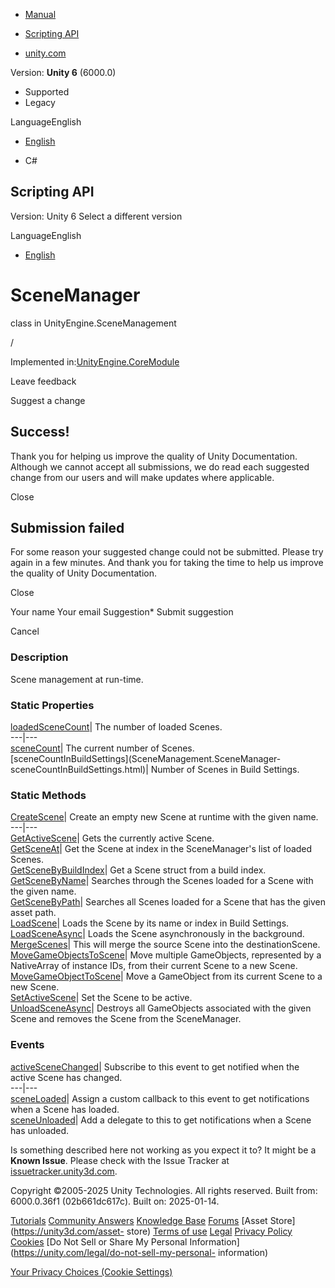 [ ]()

  * [Manual](../Manual/index.html)
  * [Scripting API](../ScriptReference/index.html)

  * [unity.com](https://unity.com/)

Version: **Unity 6** (6000.0)

  * Supported
  * Legacy

LanguageEnglish

  * [English]()

  * C#

[ ](https://docs.unity3d.com)

## Scripting API

Version: Unity 6 Select a different version

LanguageEnglish

  * [English]()

# SceneManager

class in UnityEngine.SceneManagement

/

Implemented in:[UnityEngine.CoreModule](UnityEngine.CoreModule.html)

Leave feedback

Suggest a change

## Success!

Thank you for helping us improve the quality of Unity Documentation. Although
we cannot accept all submissions, we do read each suggested change from our
users and will make updates where applicable.

Close

## Submission failed

For some reason your suggested change could not be submitted. Please <a>try
again</a> in a few minutes. And thank you for taking the time to help us
improve the quality of Unity Documentation.

Close

Your name Your email Suggestion* Submit suggestion

Cancel

[ ]()

### Description

Scene management at run-time.

### Static Properties

[loadedSceneCount](SceneManagement.SceneManager-loadedSceneCount.html)| The
number of loaded Scenes.  
---|---  
[sceneCount](SceneManagement.SceneManager-sceneCount.html)| The current number
of Scenes.  
[sceneCountInBuildSettings](SceneManagement.SceneManager-
sceneCountInBuildSettings.html)| Number of Scenes in Build Settings.  
  
### Static Methods

[CreateScene](SceneManagement.SceneManager.CreateScene.html)| Create an empty
new Scene at runtime with the given name.  
---|---  
[GetActiveScene](SceneManagement.SceneManager.GetActiveScene.html)| Gets the
currently active Scene.  
[GetSceneAt](SceneManagement.SceneManager.GetSceneAt.html)| Get the Scene at
index in the SceneManager's list of loaded Scenes.  
[GetSceneByBuildIndex](SceneManagement.SceneManager.GetSceneByBuildIndex.html)|
Get a Scene struct from a build index.  
[GetSceneByName](SceneManagement.SceneManager.GetSceneByName.html)| Searches
through the Scenes loaded for a Scene with the given name.  
[GetSceneByPath](SceneManagement.SceneManager.GetSceneByPath.html)| Searches
all Scenes loaded for a Scene that has the given asset path.  
[LoadScene](SceneManagement.SceneManager.LoadScene.html)| Loads the Scene by
its name or index in Build Settings.  
[LoadSceneAsync](SceneManagement.SceneManager.LoadSceneAsync.html)| Loads the
Scene asynchronously in the background.  
[MergeScenes](SceneManagement.SceneManager.MergeScenes.html)| This will merge
the source Scene into the destinationScene.  
[MoveGameObjectsToScene](SceneManagement.SceneManager.MoveGameObjectsToScene.html)|
Move multiple GameObjects, represented by a NativeArray of instance IDs, from
their current Scene to a new Scene.  
[MoveGameObjectToScene](SceneManagement.SceneManager.MoveGameObjectToScene.html)|
Move a GameObject from its current Scene to a new Scene.  
[SetActiveScene](SceneManagement.SceneManager.SetActiveScene.html)| Set the
Scene to be active.  
[UnloadSceneAsync](SceneManagement.SceneManager.UnloadSceneAsync.html)|
Destroys all GameObjects associated with the given Scene and removes the Scene
from the SceneManager.  
  
### Events

[activeSceneChanged](SceneManagement.SceneManager-activeSceneChanged.html)|
Subscribe to this event to get notified when the active Scene has changed.  
---|---  
[sceneLoaded](SceneManagement.SceneManager-sceneLoaded.html)| Assign a custom
callback to this event to get notifications when a Scene has loaded.  
[sceneUnloaded](SceneManagement.SceneManager-sceneUnloaded.html)| Add a
delegate to this to get notifications when a Scene has unloaded.  
  
Is something described here not working as you expect it to? It might be a
**Known Issue**. Please check with the Issue Tracker at
[issuetracker.unity3d.com](https://issuetracker.unity3d.com).

Copyright ©2005-2025 Unity Technologies. All rights reserved. Built from:
6000.0.36f1 (02b661dc617c). Built on: 2025-01-14.

[Tutorials](https://unity3d.com/learn) [Community
Answers](https://answers.unity3d.com) [Knowledge
Base](https://support.unity3d.com/hc/en-us)
[Forums](https://forum.unity3d.com) [Asset Store](https://unity3d.com/asset-
store) [Terms of use](https://docs.unity3d.com/Manual/TermsOfUse.html)
[Legal](https://unity.com/legal) [Privacy
Policy](https://unity.com/legal/privacy-policy)
[Cookies](https://unity.com/legal/cookie-policy) [Do Not Sell or Share My
Personal Information](https://unity.com/legal/do-not-sell-my-personal-
information)

[Your Privacy Choices (Cookie Settings)](javascript:void\(0\);)

